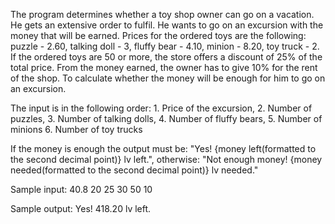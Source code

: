 The program determines whether a toy shop owner can go on a vacation.
He gets an extensive order to fulfil. He wants to go on an excursion with the money that will be earned.
Prices for the ordered toys are the following: puzzle - 2.60, talking doll - 3, fluffy bear - 4.10, minion - 8.20, toy truck - 2.
If the ordered toys are 50 or more, the store offers a discount of 25% of the total price. From the money earned, the owner has to give 10% for the rent of the shop.
To calculate whether the money will be enough for him to go on an excursion.

The input is in the following order: 1. Price of the excursion, 2. Number of puzzles, 3. Number of talking dolls, 4. Number of fluffy bears, 5. Number of minions 
6. Number of toy trucks 

If the money is enough the output must be: "Yes! {money left(formatted to the second decimal point)} lv left.", otherwise: "Not enough money! {money needed(formatted to the second decimal point)} lv needed."

Sample input: 40.8 20 25 30 50 10

Sample output: Yes! 418.20 lv left.

